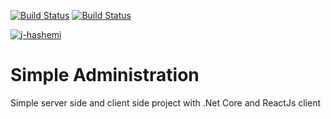 [![Build Status](https://dev.azure.com/sjh-personal/Simple%20Administration/_apis/build/status/j-hashemi.SimpleAdministration?branchName=main)](https://dev.azure.com/sjh-personal/Simple%20Administration/_build/latest?definitionId=1&branchName=main)
[![Build Status](https://travis-ci.com/j-hashemi/SimpleAdministration.svg?branch=main)](https://travis-ci.com/j-hashemi/SimpleAdministration)

[![j-hashemi](https://circleci.com/gb/j-hashemi/SimpleAdministration.svg?style=svg)](https://app.circleci.com/pipelines/github/j-hashemi)



# Simple Administration
Simple server side and client side project with .Net Core and ReactJs client 
